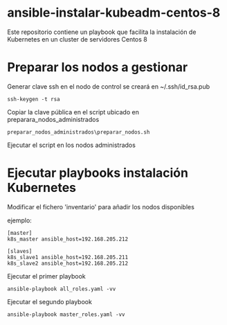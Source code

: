 # ansible-instalar-kubeadm-centos-8
Este repositorio contiene un playbook que facilita la instalación de Kubernetes en un cluster de servidores Centos 8

# Preparar los nodos a gestionar

Generar clave ssh en el nodo de control se creará en ~/.ssh/id_rsa.pub

`ssh-keygen -t rsa`

Copiar la clave pública en el script ubicado en preparara_nodos_administrados

`preparar_nodos_administrados\preparar_nodos.sh`

Ejecutar el script en los nodos administrados


# Ejecutar playbooks instalación Kubernetes

Modificar el fichero 'inventario' para añadir los nodos disponibles

ejemplo:
```
[master]
k8s_master ansible_host=192.168.205.212

[slaves]
k8s_slave1 ansible_host=192.168.205.211
k8s_slave2 ansible_host=192.168.205.212

```

Ejecutar el primer playbook

`ansible-playbook all_roles.yaml -vv`

Ejecutar el segundo playbook

`ansible-playbook master_roles.yaml -vv`


